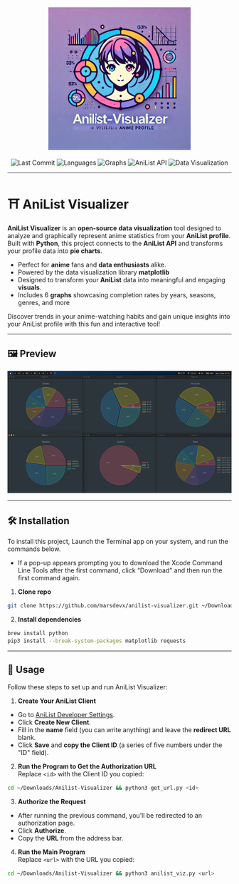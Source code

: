 <div align="center">
  <img src="imgs/logo.png" width="320px" alt="Maze Escape">
</div>
<br>
<div align="center">
  <img src="https://img.shields.io/github/last-commit/marsdevx/anilist-visualizer?logo=github&logoColor=f5f5f5&label=Last%20Commit&color=8A2BE2&labelColor=2C2C2C" alt="Last Commit">
  <img src="https://img.shields.io/badge/Languages-Python%203.13-2181C1?logo=coder&logoColor=f5f5f5&labelColor=2C2C2C" alt="Languages">
  <img src="https://img.shields.io/badge/Graphs-%206%20-748ADB?logo=figshare&logoColor=f5f5f5&labelColor=2C2C2C" alt="Graphs">
  <img src="https://img.shields.io/badge/API-AniList%20GraphQL-B12B2A?logo=graphql&logoColor=f5f5f5&labelColor=2C2C2C" alt="AniList API">
  <img src="https://img.shields.io/badge/Data%20Visualization-Enabled-green?logo=plotly&logoColor=f5f5f5&labelColor=2C2C2C" alt="Data Visualization">
</div>

---

# ⛩️ AniList Visualizer

**AniList Visualizer** is an **open-source** **data visualization** tool designed to analyze and graphically represent anime statistics from your **AniList profile**. Built with **Python**, this project connects to the **AniList API** and transforms your profile data into **pie charts**.

*	Perfect for **anime** fans and **data enthusiasts** alike.
*	Powered by the data visualization library **matplotlib**
* Designed to transform your **AniList** data into meaningful and engaging **visuals**.
*	Includes 6 **graphs** showcasing completion rates by years, seasons, genres, and more

Discover trends in your anime-watching habits and gain unique insights into your AniList profile with this fun and interactive tool!

---

## 🖼️ Preview

<div align="center">
  <img src="imgs/preview.png" alt="Preview">
</div>

---

## 🛠️ Installation

To install this project, Launch the Terminal app on your system, and run the commands below. <br>
  - If a pop-up appears prompting you to download the Xcode Command Line Tools after the first command, click “Download” and then run the first command again.

1. **Clone repo**
```bash
git clone https://github.com/marsdevx/anilist-visualizer.git ~/Downloads/Anilist-Visualizer
```

2. **Install dependencies**
```bash
brew install python
pip3 install --break-system-packages matplotlib requests
```

---

## 🚀 Usage

Follow these steps to set up and run AniList Visualizer:

1. **Create Your AniList Client**  
- Go to [AniList Developer Settings](https://anilist.co/settings/developer).  
- Click **Create New Client**.  
- Fill in the **name** field (you can write anything) and leave the **redirect URL** blank.  
- Click **Save** and **copy the Client ID** (a series of five numbers under the "ID" field).

2. **Run the Program to Get the Authorization URL**  
Replace `<id>` with the Client ID you copied:
```bash
cd ~/Downloads/Anilist-Visualizer && python3 get_url.py <id>
```

3. **Authorize the Request**
- After running the previous command, you’ll be redirected to an authorization page.
- Click **Authorize**.
- Copy the **URL** from the address bar.

4. **Run the Main Program**  
Replace `<url>` with the URL you copied:
```bash
cd ~/Downloads/Anilist-Visualizer && python3 anilist_viz.py <url>
```